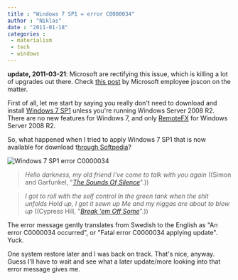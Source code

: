 ```yaml
---
title : "Windows 7 SP1 = error C0000034"
author : "Niklas"
date : "2011-01-18"
categories : 
 - materialism
 - tech
 - windows
---
```


**update, 2011-03-21**: Microsoft are rectifying this issue, which is killing a lot of upgrades out there. Check [this post](http://blogs.technet.com/b/joscon/archive/2011/03/16/new-information-on-error-code-0xc0000034.aspx) by Microsoft employee joscon on the matter.

First of all, let me start by saying you really don't need to download and install [Windows 7 SP1](http://technet.microsoft.com/en-us/library/ff817622(WS.10).aspx) unless you're running Windows Server 2008 R2. There are no new features for Windows 7, and only [RemoteFX](http://technet.microsoft.com/en-us/library/ff817578(WS.10).aspx) for Windows Server 2008 R2.

So, what happened when I tried to apply Windows 7 SP1 that is now available for download t[hrough Softpedia](http://www.softpedia.com/get/Others/Signatures-Updates/Windows-7-Service-Pack-1.shtml)?

![Windows 7 SP1 error C0000034](http://farm6.static.flickr.com/5286/5363344385_aa11eb9478.jpg)

> _Hello darkness, my old friend I've come to talk with you again_ ((Simon and Garfunkel, "[_The Sounds Of Silence_](http://www.lyricsdepot.com/simon-garfunkel/sounds-of-silence.html)".))

> _I got to roll with the self control In the green tank when the shit unfolds Hold up, I got it sewn up Me and my niggas are about to blow up_ ((Cypress Hill, "[_Break 'em Off Some_](http://www.azlyrics.com/lyrics/cypresshill/breakemoffsome.html)".))

The error message gently translates from Swedish to the English as "An error C0000034 occurred", or "Fatal error C0000034 applying update". Yuck.

One system restore later and I was back on track. That's nice, anyway. Guess I'll have to wait and see what a later update/more looking into that error message gives me.
